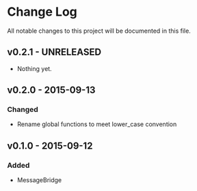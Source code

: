 # Change Log
All notable changes to this project will be documented in this file.

## v0.2.1 - UNRELEASED
- Nothing yet.

## v0.2.0 - 2015-09-13
### Changed
- Rename global functions to meet lower_case convention

## v0.1.0 - 2015-09-12
### Added
- MessageBridge
